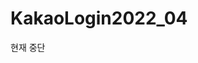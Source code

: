 # KakaoLogin2022_04                       
                                                          
현재 중단
